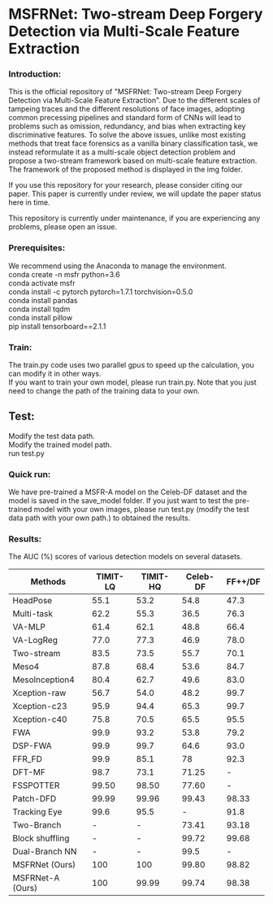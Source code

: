 # MSFRNet: Two-stream Deep Forgery Detection via Multi-Scale Feature Extraction

### Introduction:  
This is the official repository of "MSFRNet: Two-stream Deep Forgery Detection via Multi-Scale Feature Extraction". Due to the different scales of tampeing traces and the different resolutions of face images, adopting common precessing pipelines and standard form of CNNs will lead to problems such as omission, redundancy, and bias when extracting key discriminative features. To solve the above issues, unlike most existing methods that treat face forensics as a vanilla binary classification task, we instead reformulate it as a multi-scale object detection problem and propose a two-stream framework based on multi-scale feature extraction. The framework of the proposed method is displayed in the img folder.

If you use this repository for your research, please consider citing our paper. This paper is currently under review, we will update the paper status here in time.

This repository is currently under maintenance, if you are experiencing any problems, please open an issue.

### Prerequisites:  
We recommend using the Anaconda to manage the environment.  
conda create -n msfr python=3.6  
conda activate msfr  
conda install -c pytorch pytorch=1.7.1 torchvision=0.5.0  
conda install pandas  
conda install tqdm  
conda install pillow  
pip install tensorboard==2.1.1

### Train:  
The train.py code uses two parallel gpus to speed up the calculation, you can modify it in other ways.  
If you want to train your own model, please run train.py. Note that you just need to change the path of the training data to your own.


## Test:  
Modify the test data path.  
Modify the trained model path.  
run test.py

### Quick run:
We have pre-trained a MSFR-A model on the Celeb-DF dataset and the model is saved in the save_model folder. 
If you just want to test the pre-trained model with your own images, please run test.py (modify the test data path with your own path.) to obtained the results.

### Results:
The AUC (%) scores of various detection models on several datasets.

Methods  | TIMIT-LQ  | TIMIT-HQ  | Celeb-DF  | FF++/DF 
 ---- | ----- | ------  | -------| -------
HeadPose | 55.1 |	53.2 |	54.8 |47.3 
Multi-task | 62.2 |	55.3 |	36.5 |	76.3
VA-MLP |61.4	| 62.1 |	48.8 |	66.4
VA-LogReg	| 77.0 |	77.3 |	46.9 |	78.0
Two-stream |83.5 | 	73.5 |	55.7 |	70.1
Meso4 |87.8 |	68.4 |	53.6 |	84.7
Mesolnception4 |	80.4	| 62.7 |	49.6 |	83.0
Xception-raw | 56.7 |	54.0 |	48.2 |	99.7
Xception-c23 |	95.9 |	94.4 |	65.3 |	99.7
Xception-c40 |	75.8 |	70.5 |	65.5 |	95.5
FWA | 99.9 |	93.2 |	53.8 |	79.2
DSP-FWA |	99.9 |	99.7 |	64.6 |	93.0
FFR_FD |	99.9 |	85.1 |	78 |	92.3
DFT-MF | 98.7 |	73.1 |	71.25 |	-
FSSPOTTER | 99.50 |	98.50 |	77.60 |	-
Patch-DFD |	99.99 |	99.96 |	99.43 |	98.33
Tracking Eye |	99.6 |	95.5 |	-	| 91.8
Two-Branch |	-	| -	| 73.41 |	93.18
Block shuffling |	- |	- |	99.72 |	99.68
Dual-Branch NN |	- |	-	| 99.5 |	-
MSFRNet (Ours) |	100	| 100 |	99.80 |	98.82
MSFRNet-A (Ours) |	100	| 99.99| 	99.74 |	98.38



 

